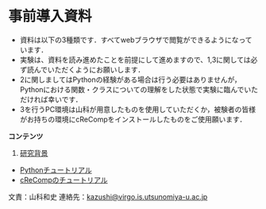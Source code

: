 # 事前導入資料

- 資料は以下の3種類です．すべてwebブラウザで閲覧ができるようになっています．
- 実験は、資料を読み進めたことを前提にして進めますので、1,3に関しては必ず読んでいただくようにお願いします．
- 2に関しましてはPythonの経験がある場合は行う必要はありませんが，Pythonにおける関数・クラスについての理解をした状態で実験に臨んでいただければ幸いです．
- 3を行うPC環境は山科が用意したものを使用していただくか，被験者の皆様がお持ちの環境にcReCompをインストールしたものをご使用願います．

**コンテンツ**

1. [研究背景](background.html)
- [Pythonチュートリアル](python_tutorial.html)
- [cReCompのチュートリアル](crecomp.html)

文責：山科和史
連絡先：kazushi@virgo.is.utsunomiya-u.ac.jp